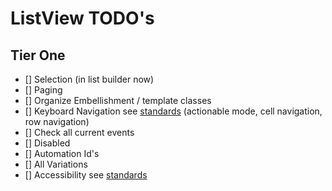 # ListView TODO's

## Tier One

- [] Selection (in list builder now)
- [] Paging
- [] Organize Embellishment / template classes
- [] Keyboard Navigation see [standards](https://www.w3.org/TR/wai-aria-practices/#keyboard-interaction-for-layout-grids) (actionable mode, cell navigation, row navigation)
- [] Check all current events
- [] Disabled
- [] Automation Id's
- [] All Variations
- [] Accessibility see [standards](https://design.infor.com/code/ids-enterprise/latest/listview#accessibility)
